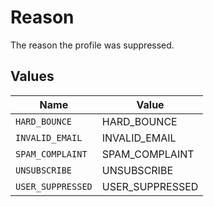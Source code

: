 # Reason

The reason the profile was suppressed.


## Values

| Name              | Value             |
| ----------------- | ----------------- |
| `HARD_BOUNCE`     | HARD_BOUNCE       |
| `INVALID_EMAIL`   | INVALID_EMAIL     |
| `SPAM_COMPLAINT`  | SPAM_COMPLAINT    |
| `UNSUBSCRIBE`     | UNSUBSCRIBE       |
| `USER_SUPPRESSED` | USER_SUPPRESSED   |
